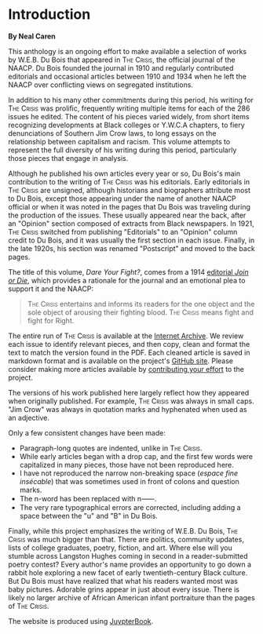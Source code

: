 # Introduction


**By Neal Caren**

This anthology is an ongoing effort to make available a selection of works by W.E.B. Du Bois that appeared in <span style="font-variant:small-caps;">The Crisis</span>, the official journal of the NAACP. Du Bois founded the journal in 1910 and regularly contributed editorials and occasional articles between 1910 and 1934 when he left the NAACP over conflicting views on segregated institutions.

In addition to his many other commitments during this period, his writing for <span style="font-variant:small-caps;">The Crisis</span> was prolific, frequently writing multiple items for each of the 286 issues he edited. The content of his pieces varied widely, from short items recognizing developments at Black colleges or Y.W.C.A chapters, to fiery denunciations of Southern Jim Crow laws, to long essays on the relationship between capitalism and racism.  This volume attempts to represent the full diversity of his writing during this period, particularly those pieces that engage in analysis.

Although he published his own articles every year or so, Du Bois's main contribution to the writing of <span style="font-variant:small-caps;">The Crisis</span> was his editorials. Early editorials in <span style="font-variant:small-caps;">The Crisis</span> are unsigned, although historians and biographers attribute most to Du Bois, except those appearing under the name of another NAACP official or when it was noted in the pages that Du Bois was traveling during the production of the issues. These usually appeared near the back, after an "Opinion" section composed of extracts from Black newspapers. In 1921, <span style="font-variant:small-caps;">The Crisis</span> switched from publishing "Editorials" to an "Opinion" column credit to Du Bois, and it was usually the first section in each issue. Finally, in the late 1920s, his section was renamed "Postscript" and moved to the back pages.

The title of this volume, *Dare Your Fight?*, comes from a 1914 [editorial *Join or Die*](Volumes/07/03/fightordie.md), which provides a rationale for the journal and an emotional plea to support it and the NAACP:

> <span style="font-variant:small-caps;">The Crisis</span> entertains and informs its readers for the one object and the sole object of arousing their fighting blood. <span style="font-variant:small-caps;">The Crisis</span> means fight and fight for Right.

The entire run of <span style="font-variant:small-caps;">The Crisis</span> is available at the [Internet Archive](https://archive.org/details/pub_crisis). We review each issue to identify relevant pieces, and then copy, clean and format the text to match the version found in the PDF. Each cleaned article is saved in markdown format and is available on the project's [GitHub site](http://github.com/nealcaren/fightordie/). Please consider making more articles available by [contributing your effort](https://github.com/nealcaren/fightordie/blob/main/contributing.md) to the project.

The versions of his work published here largely reflect how they appeared when originally published. For example, <span style="font-variant:small-caps;">The Crisis</span>  was always in small caps. "Jim Crow" was always in quotation marks and hyphenated when used as an adjective.

 Only a few consistent changes have been made:
* Paragraph-long quotes are indented, unlike in <span style="font-variant:small-caps;">The Crisis</span>.
* While early articles began with a drop cap, and the first few words were capitalized in many pieces, those have not been reproduced here.
* I have not reproduced the narrow non-breaking space (*espace fine insécable*) that was sometimes used in front of colons and question marks.
* The n-word has been replaced with n&#11834;.
* The very rare typographical errors are corrected, including adding a space between the "u" and "B" in Du Bois. 

Finally, while this project emphasizes the writing of W.E.B. Du Bois, <span style="font-variant:small-caps;">The Crisis</span> was much bigger than that. There are politics, community updates, lists of college graduates, poetry, fiction, and art. Where else will you stumble across Langston Hughes coming in second in a reader-submitted poetry contest? Every author's name provides an opportunity to go down a rabbit hole exploring a new facet of early twentieth-century Black culture. But Du Bois must have realized that what his readers wanted most was baby pictures. Adorable grins appear in just about every issue. There is likely no larger archive of African American infant portraiture than the pages of <span style="font-variant:small-caps;">The Crisis</span>.

The website is produced using [JuypterBook](https://jupyterbook.org/intro.html).
